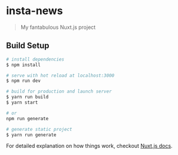 # insta-news

> My fantabulous Nuxt.js project

## Build Setup

``` bash
# install dependencies
$ npm install

# serve with hot reload at localhost:3000
$ npm run dev

# build for production and launch server
$ yarn run build
$ yarn start

# or
npm run generate

# generate static project
$ yarn run generate
```

For detailed explanation on how things work, checkout [Nuxt.js docs](https://nuxtjs.org).
